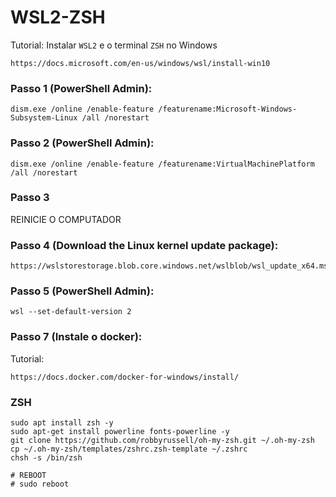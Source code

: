 # WSL2-ZSH
Tutorial: Instalar ``WSL2`` e o terminal ``ZSH`` no Windows


> 
```
https://docs.microsoft.com/en-us/windows/wsl/install-win10
```

### Passo 1 (PowerShell Admin): 
```
dism.exe /online /enable-feature /featurename:Microsoft-Windows-Subsystem-Linux /all /norestart
```

### Passo 2 (PowerShell Admin):
```
dism.exe /online /enable-feature /featurename:VirtualMachinePlatform /all /norestart
```

### Passo 3
REINICIE O COMPUTADOR

### Passo 4 (Download the Linux kernel update package):
```
https://wslstorestorage.blob.core.windows.net/wslblob/wsl_update_x64.msi
```

### Passo 5 (PowerShell Admin):
```
wsl --set-default-version 2
```

### Passo 7 (Instale o docker):
Tutorial: 
```
https://docs.docker.com/docker-for-windows/install/
```

### ZSH
```
sudo apt install zsh -y
sudo apt-get install powerline fonts-powerline -y
git clone https://github.com/robbyrussell/oh-my-zsh.git ~/.oh-my-zsh
cp ~/.oh-my-zsh/templates/zshrc.zsh-template ~/.zshrc
chsh -s /bin/zsh

# REBOOT
# sudo reboot
```
